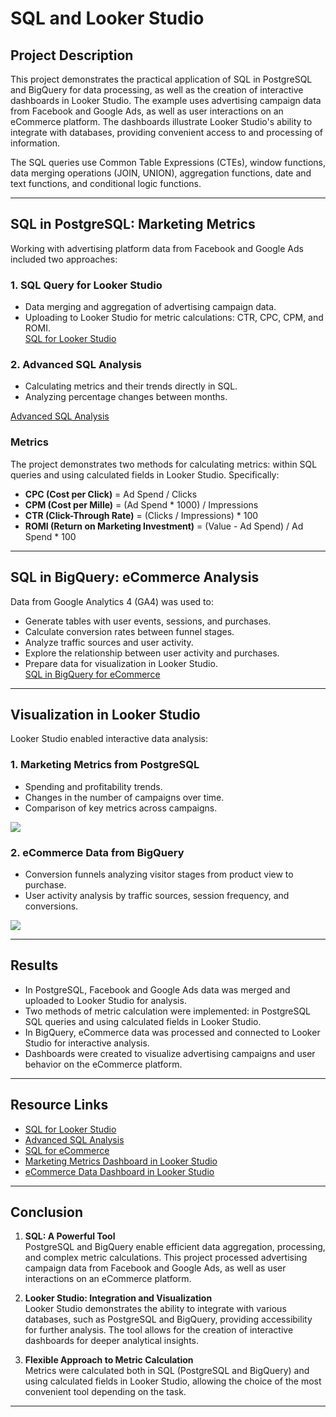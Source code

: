 # SQL and Looker Studio

## Project Description
This project demonstrates the practical application of SQL in PostgreSQL and BigQuery for data processing, as well as the creation of interactive dashboards in Looker Studio. The example uses advertising campaign data from Facebook and Google Ads, as well as user interactions on an eCommerce platform. The dashboards illustrate Looker Studio's ability to integrate with databases, providing convenient access to and processing of information.

The SQL queries use Common Table Expressions (CTEs), window functions, data merging operations (JOIN, UNION), aggregation functions, date and text functions, and conditional logic functions.

---

## SQL in PostgreSQL: Marketing Metrics
Working with advertising platform data from Facebook and Google Ads included two approaches:

### 1. SQL Query for Looker Studio
- Data merging and aggregation of advertising campaign data.
- Uploading to Looker Studio for metric calculations: CTR, CPC, CPM, and ROMI.  
[SQL for Looker Studio](https://github.com/Valentyna-Lychko/Data-Analytics-Projects-UA-/blob/main/SQL_Files/prepare_looker_UA.sql)

### 2. Advanced SQL Analysis
- Calculating metrics and their trends directly in SQL.
- Analyzing percentage changes between months.
  
[Advanced SQL Analysis](https://github.com/Valentyna-Lychko/Data-Analytics-Projects-UA-/blob/main/SQL_Files/metrics_trends_UA.sql)

### Metrics
The project demonstrates two methods for calculating metrics: within SQL queries and using calculated fields in Looker Studio. Specifically:
- **CPC (Cost per Click)** = Ad Spend / Clicks
- **CPM (Cost per Mille)** = (Ad Spend * 1000) / Impressions
- **CTR (Click-Through Rate)** = (Clicks / Impressions) * 100
- **ROMI (Return on Marketing Investment)** = (Value - Ad Spend) / Ad Spend * 100

---

## SQL in BigQuery: eCommerce Analysis
Data from Google Analytics 4 (GA4) was used to:
- Generate tables with user events, sessions, and purchases.
- Calculate conversion rates between funnel stages.
- Analyze traffic sources and user activity.
- Explore the relationship between user activity and purchases.
- Prepare data for visualization in Looker Studio.  
[SQL in BigQuery for eCommerce](https://github.com/Valentyna-Lychko/Data-Analytics-Projects-UA-/blob/main/SQL_Files/BigQuery_Project.sql)

---

## Visualization in Looker Studio
Looker Studio enabled interactive data analysis:

### 1. Marketing Metrics from PostgreSQL
- Spending and profitability trends.
- Changes in the number of campaigns over time.
- Comparison of key metrics across campaigns.
   
![](https://github.com/Valentyna-Lychko/Data-Analytics-Projects-UA-/blob/main/Dashboards_PNG/Marketing_metrics_with_looker.png)


### 2. eCommerce Data from BigQuery
- Conversion funnels analyzing visitor stages from product view to purchase.
- User activity analysis by traffic sources, session frequency, and conversions.
  
![](https://github.com/Valentyna-Lychko/Data-Analytics-Projects-UA-/blob/main/Dashboards_PNG/eCommerce_BigQuery.png)

---

## Results
- In PostgreSQL, Facebook and Google Ads data was merged and uploaded to Looker Studio for analysis.
- Two methods of metric calculation were implemented: in PostgreSQL SQL queries and using calculated fields in Looker Studio.
- In BigQuery, eCommerce data was processed and connected to Looker Studio for interactive analysis.
- Dashboards were created to visualize advertising campaigns and user behavior on the eCommerce platform.

---

## Resource Links
- [SQL for Looker Studio](https://github.com/Valentyna-Lychko/Data-Analytics-Projects-UA-/blob/main/SQL_Files/prepare_looker_UA.sql)
- [Advanced SQL Analysis](https://github.com/Valentyna-Lychko/Data-Analytics-Projects-UA-/blob/main/SQL_Files/metrics_trends_UA.sql)
- [SQL for eCommerce](https://github.com/Valentyna-Lychko/Data-Analytics-Projects-UA-/blob/main/SQL_Files/BigQuery_Project.sql)
- [Marketing Metrics Dashboard in Looker Studio](https://github.com/Valentyna-Lychko/Data-Analytics-Projects-UA-/blob/main/Dashboards_PNG/Marketing_metrics_with_looker.png)
- [eCommerce Data Dashboard in Looker Studio](https://github.com/Valentyna-Lychko/Data-Analytics-Projects-UA-/blob/main/Dashboards_PNG/eCommerce_BigQuery.png)

---

## Conclusion

1. **SQL: A Powerful Tool**  
   PostgreSQL and BigQuery enable efficient data aggregation, processing, and complex metric calculations. This project processed advertising campaign data from Facebook and Google Ads, as well as user interactions on an eCommerce platform.  

2. **Looker Studio: Integration and Visualization**  
   Looker Studio demonstrates the ability to integrate with various databases, such as PostgreSQL and BigQuery, providing accessibility for further analysis. The tool allows for the creation of interactive dashboards for deeper analytical insights.  

3. **Flexible Approach to Metric Calculation**  
   Metrics were calculated both in SQL (PostgreSQL and BigQuery) and using calculated fields in Looker Studio, allowing the choice of the most convenient tool depending on the task.


---

